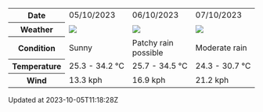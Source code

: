 
<table>
    <tr>
        <th>Date</th>
        <td>05/10/2023</td><td>06/10/2023</td><td>07/10/2023</td>
    </tr>
    <tr>
        <th>Weather</th>
        <td><img src="https://cdn.weatherapi.com/weather/64x64/day/113.png"/></td><td><img src="https://cdn.weatherapi.com/weather/64x64/day/176.png"/></td><td><img src="https://cdn.weatherapi.com/weather/64x64/day/302.png"/></td>
    </tr>
    <tr>
        <th>Condition</th>
        <td width="200px">Sunny</td><td width="200px">Patchy rain possible</td><td width="200px">Moderate rain</td>
    </tr>
    <tr>
        <th>Temperature</th>
        <td>25.3 -  34.2 °C</td><td>25.7 -  34.5 °C</td><td>24.3 -  30.7 °C</td>
    </tr>
    <tr>
        <th>Wind</th>
        <td>13.3 kph</td><td>16.9 kph</td><td>21.2 kph</td>
    </tr>
</table>


Updated at 2023-10-05T11:18:28Z
